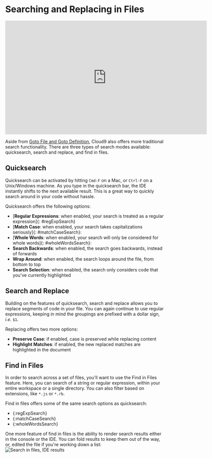# Searching and Replacing in Files

<iframe width="640" height="360" src="https://www.youtube.com/embed/jQb-wxELkI4" frameborder="0" allowfullscreen></iframe>

Aside from [Goto File and Goto Definition](./gotofile_and_definition.html), Cloud9 also offers more traditional search functionality. There are three types of search modes available: quicksearch, search and replace, and find in files.

## Quicksearch

Quicksearch can be activated by hitting `Cmd-F` on a Mac, or `Ctrl-F` on a Unix/Windows machine. As you type in the quicksearch bar, the IDE instantly shifts to the next available result. This is a great way to quickly search around in your code without hassle.

Quicksearch offers the following options:

* [**Regular Expressions**: when enabled, your search is treated as a regular expression]{: #regExpSearch}
* [**Match Case**: when enabled, your search takes capitalizations seriously]{: #matchCaseSearch}:
* [**Whole Words**: when enabled, your search will only be considered for whole words]{: #wholeWordsSearch}: 
* **Search Backwards**: when enabled, the search goes backwards, instead of forwards
* **Wrap Around**: when enabled, the search loops around the file, from bottom to top
* **Search Selection**: when enabled, the search only considers code that you've currently highlighted

## Search and Replace

Building on the features of quicksearch, search and replace allows you to replace segments of code in your file. You can again continue to use regular expressions, keeping in mind the groupings are prefixed with a dollar sign, _i.e._ `$1`.

Replacing offers two more options:

* **Preserve Case**: if enabled, case is preserved while replacing content
* **Highlight Matches**: if enabled, the new replaced matches are highlighted in the document

## Find in Files

In order to search across a set of files, you'll want to use the Find in Files feature. Here, you can search of a string or regular expression, within your entire workspace or a single directory. You can also filter based on extensions, like `*.js` or `*.rb`.

Find in files offers some of the same search options as quicksearch:

* {:regExpSearch}
* {:matchCaseSearch}
* {:wholeWordsSearch}

One more feature of find in files is the ability to render search results either in the console or the IDE. You can fold results to keep them out of the way, or, edited the file if you're working down a list:  
![Search in files, IDE results](./images/searchinfiles_ide.png)
